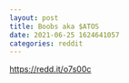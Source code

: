 ```yaml
--- 
layout: post 
title: Boobs aka $ATOS 
date: 2021-06-25 1624641057 
categories: reddit 
--- 
```

https://redd.it/o7s00c